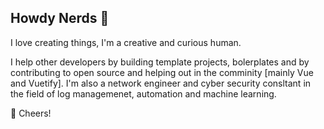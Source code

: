 ## Howdy Nerds 🖖

I love creating things, I'm a creative and  curious human. 

I help other developers by building template projects, bolerplates and by contributing to open source and helping out in the comminity [mainly Vue and Vuetify]. I'm also a network engineer and cyber security consltant in the field of log managemenet, automation and machine learning.

🥂 Cheers!

